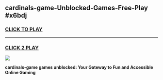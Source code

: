 
## cardinals-game-Unblocked-Games-Free-Play #x6bdj
<h3>
<a href="https://us.freeplayer.one?title=cardinals-game&ref=9M">CLICK TO PLAY</a></h3>
<hr>

<h3>
<a href="https://us.freeplayer.one?title=cardinals-game&ref=9M">CLICK 2 PLAY</a>
  
</h3>

<a href="https://us.freeplayer.one?title=cardinals-game&ref=9M"><img src="https://clearcache.store/games.png"></a>


**cardinals-game games unblocked: Your Gateway to Fun and Accessible Online Gaming**
